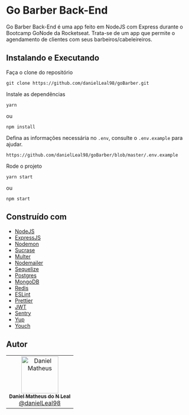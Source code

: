 
# Go Barber Back-End

Go Barber Back-End é uma app feito em NodeJS com Express durante o Bootcamp GoNode da Rocketseat. Trata-se de um app que permite o agendamento de clientes com seus barbeiros/cabeleireiros.

## Instalando e Executando

Faça o clone do repositório

```
git clone https://github.com/danielLeal98/goBarber.git
```

Instale as dependências

```
yarn
```

ou

```
npm install
```

Defina as informações necessária no `.env`, consulte o `.env.example` para ajudar.

```
https://github.com/danielLeal98/goBarber/blob/master/.env.example
```

Rode o projeto

```
yarn start
```

ou

```
npm start
```

## Construído com

- [NodeJS](https://nodejs.org/en/)
- [ExpressJS](https://expressjs.com/pt-br/)
- [Nodemon](https://nodemon.io/)
- [Sucrase](https://github.com/alangpierce/sucrase)
- [Multer](https://github.com/expressjs/multer)
- [Nodemailer](https://nodemailer.com/about/)
- [Sequelize](https://sequelize.org/)
- [Postgres](https://www.postgresql.org/)
- [MongoDB](https://www.mongodb.com/)
- [Redis](https://redis.io/)
- [ESLint](https://eslint.org/)
- [Prettier](https://prettier.io/)
- [JWT](https://jwt.io/)
- [Sentry](https://sentry.io/)
- [Yup](https://github.com/jquense/yup)
- [Youch](https://github.com/poppinss/youch)

## Autor

<table>
  <tr>
    <td align="center">
      <a href="http://github.com/danielLeal98/">
        <img src="https://avatars2.githubusercontent.com/u/37132172?s=460&u=7c43bece5e3160c317bfd4b2162999753567abb5&v=4" width="100px;" alt="Daniel Matheus"/>
        <br />
        <sub>
          <b>Daniel Matheus do N Leal</b>
        </sub>
       </a>
       <br />
       <a href="https://github.com/danielLeal98/goBarber" title="Code">@danielLeal98</a>
    </td>
  </tr>
</table>
